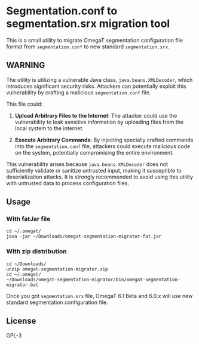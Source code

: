 # Segmentation.conf to segmentation.srx migration tool

This is a small utility to migrate OmegaT segmentation configuration file format from `segmentation.conf` to new standard `segmentation.srx`.

## WARNING

The utility is utilizing a vulnerable Java class, `java.beans.XMLDecoder`, which introduces significant security risks. Attackers can potentially exploit this vulnerability by crafting a malicious `segmentation.conf` file.

This file could:

1. **Upload Arbitrary Files to the Internet**: The attacker could use the vulnerability to leak sensitive information by uploading files from the local system to the internet.

2. **Execute Arbitrary Commands**: By injecting specially crafted commands into the `segmentation.conf` file, attackers could execute malicious code on the system, potentially compromising the entire environment.

This vulnerability arises because `java.beans.XMLDecoder` does not sufficiently validate or sanitize untrusted input, making it susceptible to deserialization attacks.
It is strongly recommended to avoid using this utility with untrusted data to process configuration files.

## Usage

### With fatJar file

```generic
cd ~/.omegat/
java -jar ~/Downloads/omegat-segmentation-migrator-fat.jar
```

### With zip distribution

```Generic
cd ~/Downloads/
unzip omegat-segmentation-migrator.zip 
cd ~/.omegat/
~/Downloads/omegat-segmentation-migrator/bin/omegat-segmentation-migrator.bat
```

Once you got `segmentation.srx` file, OmegaT 6.1 Beta and 6.0.x will use new standard segmentation configuration file.

## License

GPL-3
